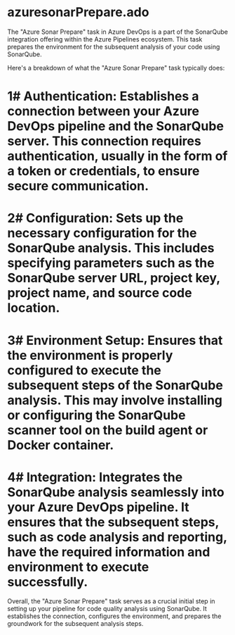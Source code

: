 # azuresonarPrepare.ado


The "Azure Sonar Prepare" task in Azure DevOps is a part of the SonarQube integration offering within the Azure Pipelines ecosystem. This task prepares the environment for the subsequent analysis of your code using SonarQube.

Here's a breakdown of what the "Azure Sonar Prepare" task typically does:

# 1# Authentication: Establishes a connection between your Azure DevOps pipeline and the SonarQube server. This connection requires authentication, usually in the form of a token or credentials, to ensure secure communication.
# 2# Configuration: Sets up the necessary configuration for the SonarQube analysis. This includes specifying parameters such as the SonarQube server URL, project key, project name, and source code location.
# 3# Environment Setup: Ensures that the environment is properly configured to execute the subsequent steps of the SonarQube analysis. This may involve installing or configuring the SonarQube scanner tool on the build agent or Docker container.
# 4# Integration: Integrates the SonarQube analysis seamlessly into your Azure DevOps pipeline. It ensures that the subsequent steps, such as code analysis and reporting, have the required information and environment to execute successfully.
Overall, the "Azure Sonar Prepare" task serves as a crucial initial step in setting up your pipeline for code quality analysis using SonarQube. It establishes the connection, configures the environment, and prepares the groundwork for the subsequent analysis steps.
